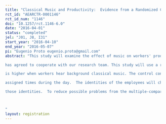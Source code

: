```yaml
---
title: "Classical Music and Productivity:  Evidence from a Randomized Control Trial in a Call Center"
rct_id: "AEARCTR-0001146"
rct_id_num: "1146"
doi: "10.1257/rct.1146-6.0"
date: "2016-04-01"
status: "completed"
jel: "J01, J8, I31"
start_year: "2016-04-10"
end_year: "2016-05-07"
pi: "Eugenio Proto eugenio.proto@gmail.com"
abstract: "This study will examine the effect of music on workers' productivity. The setting is a large call-centre business in the United Kingdom, which
has agreed to cooperate with our research team. This study will use a randomized trial to find out whether, in a real workplace, productivity
is higher when workers hear background classical music. The control condition will be hearing no music.  Music will be played at randomly
assigned times during the day.  The identities of the employees will change through time, but the playing of the music will be orthogonal to
those identities.  To reduce possible problems from the multiple-comparisons problem (also known as the multiple-hypothesis testing problem), only one productivity variable will be studied in this project, and only one kind of music will be played.  To gain the necessary statistical power, the experiment will take place over approximately 2 weeks. 

"
layout: registration
---
```


